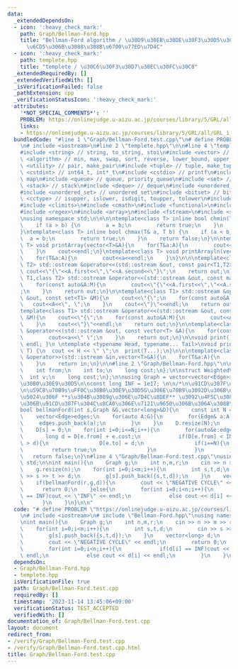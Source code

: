 ```yaml
---
data:
  _extendedDependsOn:
  - icon: ':heavy_check_mark:'
    path: Graph/Bellman-Ford.hpp
    title: "Bellman-Ford algorithm / \u30D9\u30EB\u30DE\u30F3\u30D5\u30A9\u30FC\u30C9\
      \u6CD5\u306B\u3088\u308B\u6700\u77ED\u7D4C"
  - icon: ':heavy_check_mark:'
    path: templete.hpp
    title: "templete / \u30C6\u30F3\u30D7\u30EC\u30FC\u30C8"
  _extendedRequiredBy: []
  _extendedVerifiedWith: []
  _isVerificationFailed: false
  _pathExtension: cpp
  _verificationStatusIcon: ':heavy_check_mark:'
  attributes:
    '*NOT_SPECIAL_COMMENTS*': ''
    PROBLEM: https://onlinejudge.u-aizu.ac.jp/courses/library/5/GRL/all/GRL_1_B
    links:
    - https://onlinejudge.u-aizu.ac.jp/courses/library/5/GRL/all/GRL_1_B
  bundledCode: "#line 1 \"Graph/Bellman-Ford.test.cpp\"\n# define PROBLEM \"https://onlinejudge.u-aizu.ac.jp/courses/library/5/GRL/all/GRL_1_B\"\
    \n# include <iostream>\n#line 2 \"templete.hpp\"\n\n#line 4 \"templete.hpp\"\n\
    #include <string> // string, to_string, stoi\n#include <vector> // vector\n#include\
    \ <algorithm> // min, max, swap, sort, reverse, lower_bound, upper_bound\n#include\
    \ <utility> // pair, make_pair\n#include <tuple> // tuple, make_tuple\n#include\
    \ <cstdint> // int64_t, int*_t\n#include <cstdio> // printf\n#include <map> //\
    \ map\n#include <queue> // queue, priority_queue\n#include <set> // set\n#include\
    \ <stack> // stack\n#include <deque> // deque\n#include <unordered_map> // unordered_map\n\
    #include <unordered_set> // unordered_set\n#include <bitset> // bitset\n#include\
    \ <cctype> // isupper, islower, isdigit, toupper, tolower\n#include <iomanip>\n\
    #include <climits>\n#include <cmath>\n#include <functional>\n#include <numeric>\n\
    #include <regex>\n#include <array>\n#include <fstream>\n#include <sstream>\n\n\
    \nusing namespace std;\n\n\n\ntemplate<class T> inline bool chmin(T& a, T b) {\n\
    \    if (a > b) {\n        a = b;\n        return true;\n    }\n    return false;\n\
    }\ntemplate<class T> inline bool chmax(T& a, T b) {\n    if (a < b) {\n      \
    \  a = b;\n        return true;\n    }\n    return false;\n}\n\ntemplate<class\
    \ T> void printArray(vector<T>&A){\n    for(T&a:A){\n        cout<<a<<\" \";\n\
    \    }\n    cout<<endl;\n}\ntemplate<class T> void printArrayln(vector<T>&A){\n\
    \    for(T&a:A){\n        cout<<a<<endl;\n    }\n}\n\n\ntemplate<class T1,class\
    \ T2> std::ostream &operator<<(std::ostream &out, const pair<T1,T2> &A){\n   \
    \ cout<<\"{\"<<A.first<<\",\"<<A.second<<\"}\";\n    return out;\n}\n\ntemplate<class\
    \ T1,class T2> std::ostream &operator<<(std::ostream &out, const map<T1,T2> &M){\n\
    \    for(const auto&A:M){\n        cout<<\"{\"<<A.first<<\",\"<<A.second<<\"}\"\
    ;\n    }\n    return out;\n}\n\ntemplate<class T1> std::ostream &operator<<(std::ostream\
    \ &out, const set<T1> &M){\n    cout<<\"{\";\n    for(const auto&A:M){\n     \
    \   cout<<A<<\", \";\n    }\n    cout<<\"}\"<<endl;\n    return out;\n}\n\n\n\
    template<class T1> std::ostream &operator<<(std::ostream &out, const multiset<T1>\
    \ &M){\n    cout<<\"{\";\n    for(const auto&A:M){\n        cout<<A<<\", \";\n\
    \    }\n    cout<<\"}\"<<endl;\n    return out;\n}\n\ntemplate<class T> std::ostream\
    \ &operator<<(std::ostream &out, const vector<T> &A){\n    for(const T &a:A){\n\
    \        cout<<a<<\" \";\n    }\n    return out;\n}\n\nvoid print() { cout <<\
    \ endl; }\n \ntemplate <typename Head, typename... Tail>\nvoid print(Head H, Tail...\
    \ T) {\n  cout << H << \" \";\n  print(T...);\n}\n\n\ntemplate<class T> std::istream\
    \ &operator>>(std::istream &in,vector<T>&A){\n    for(T&a:A){\n        std::cin>>a;\n\
    \    }\n    return in;\n}\n\n#line 2 \"Graph/Bellman-Ford.hpp\"\n\nstruct Edge{\n\
    \    int from;\n    int to;\n    long cost;\n};\n\nstruct WeightedVertex{\n  \
    \  int v;\n    long cost;\n};\n\nusing Graph = vector<vector<Edge>>; //\u96A3\u63A5\
    \u30B0\u30E9\u30D5\n\nconst long INF = 1e17; \n\n/*\n\u91CD\u307F\u306Flong\u578B\
    \n\u59CB\u70B9s\uFF0C\u30B0\u30E9\u30D5G\u306E\u70B9\u3092D\u306B\n\u623B\u308A\
    \u5024\u306F **s\u304B\u3089g\u306E\u7D4C\u8DEF** \u3092\u4F5C\u308B\u3068\u304D\
    \u306B\u91CD\u307F\u304C\u8CA0\u306E\u7121\u9650\u306B\u306A\u308B\u304B\n*/\n\
    bool bellmanFord(int s,Graph &G,vector<long>&D){\n    const int N = G.size();\n\
    \    vector<Edge>edges;\n    for(auto A:G){\n        for(Edge& a:A){\n       \
    \     edges.push_back(a);\n        }\n    }\n    D.resize(N);\n    fill(D.begin(),D.end(),INF);\n\
    \    D[s] = 0;\n    for(int i=0;i<=N;i++){\n        for(auto&e:edges){\n     \
    \       long d = D[e.from] + e.cost;\n            if(D[e.from] < INF && D[e.to]\
    \ > d){\n                D[e.to] = d;\n                if(i==N){\n           \
    \         return true;\n                }\n            }\n        }\n    }\n \
    \   return false;\n}\n#line 4 \"Graph/Bellman-Ford.test.cpp\"\nusing namespace\
    \ std;\n\nint main(){\n    Graph g;\n    int n,m,r;\n    cin >> n >> m >> r;\n\
    \    g.resize(n);\n    for(int i=0;i<m;i++){\n        int s,t,d;\n        cin\
    \ >> s >> t >> d;\n        g[s].push_back({s,t,d});\n    }\n    vector<long> d;\n\
    \    if(bellmanFord(r,g,d)){\n        cout << \"NEGATIVE CYCLE\" << endl;\n  \
    \      return 0;\n    }else{\n        for(int i=0;i<n;i++){\n            if(d[i]\
    \ == INF)cout << \"INF\" << endl;\n            else cout << d[i] << endl;\n  \
    \      }\n    }\n}\n\n"
  code: "# define PROBLEM \"https://onlinejudge.u-aizu.ac.jp/courses/library/5/GRL/all/GRL_1_B\"\
    \n# include <iostream>\n# include \"Bellman-Ford.hpp\"\nusing namespace std;\n\
    \nint main(){\n    Graph g;\n    int n,m,r;\n    cin >> n >> m >> r;\n    g.resize(n);\n\
    \    for(int i=0;i<m;i++){\n        int s,t,d;\n        cin >> s >> t >> d;\n\
    \        g[s].push_back({s,t,d});\n    }\n    vector<long> d;\n    if(bellmanFord(r,g,d)){\n\
    \        cout << \"NEGATIVE CYCLE\" << endl;\n        return 0;\n    }else{\n\
    \        for(int i=0;i<n;i++){\n            if(d[i] == INF)cout << \"INF\" <<\
    \ endl;\n            else cout << d[i] << endl;\n        }\n    }\n}\n\n"
  dependsOn:
  - Graph/Bellman-Ford.hpp
  - templete.hpp
  isVerificationFile: true
  path: Graph/Bellman-Ford.test.cpp
  requiredBy: []
  timestamp: '2023-11-14 13:45:06+09:00'
  verificationStatus: TEST_ACCEPTED
  verifiedWith: []
documentation_of: Graph/Bellman-Ford.test.cpp
layout: document
redirect_from:
- /verify/Graph/Bellman-Ford.test.cpp
- /verify/Graph/Bellman-Ford.test.cpp.html
title: Graph/Bellman-Ford.test.cpp
---
```

